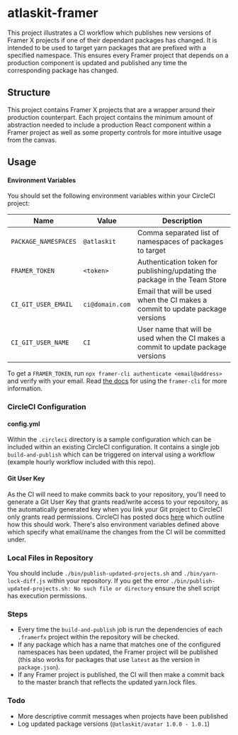 # atlaskit-framer

This project illustrates a CI workflow which publishes new versions of Framer X projects if one of their dependant packages has changed. It is intended to be used to target yarn packages that are prefixed with a specified namespace. This ensures every Framer project that depends on a production component is updated and published any time the corresponding package has changed.

## Structure

This project contains Framer X projects that are a wrapper around their production counterpart. Each project contains the minimum amount of abstraction needed to include a production React component within a Framer project as well as some property controls for more intuitive usage from the canvas.

## Usage

#### Environment Variables

You should set the following environment variables within your CircleCI project:

| Name                 | Value             | Description                                                                       |
| -------------------- | ----------------- | --------------------------------------------------------------------------------- |
| `PACKAGE_NAMESPACES` | `@atlaskit`       | Comma separated list of namespaces of packages to target                          |
| `FRAMER_TOKEN`       | `<token>`         | Authentication token for publishing/updating the package in the Team Store        |
| `CI_GIT_USER_EMAIL`  | `ci@domain.com`   | Email that will be used when the CI makes a commit to update package versions     |
| `CI_GIT_USER_NAME`   | `CI`              | User name that will be used when the CI makes a commit to update package versions |

To get a `FRAMER_TOKEN`, run `npx framer-cli authenticate <email@address>` and verify with your email. Read [the docs](https://www.npmjs.com/package/framer-cli) for using the `framer-cli` for more information.

### CircleCI Configuration
#### config.yml
Within the `.circleci` directory is a sample configuration which can be included within an existing CircleCI configuration. It contains a single job `build-and-publish` which can be triggered on interval using a workflow (example hourly workflow included with this repo).

#### Git User Key
As the CI will need to make commits back to your repository, you'll need to generate a Git User Key that grants read/write access to your repository, as the automatically generated key when you link your Git project to CircleCI only grants read permissions. CircleCI has posted docs [here](https://circleci.com/docs/2.0/gh-bb-integration/#creating-a-github-user-key) which outline how this should work. There's also environment variables defined above which specify what email/name the changes from the CI will be committed under.

### Local Files in Repository

You should include `./bin/publish-updated-projects.sh` and `./bin/yarn-lock-diff.js` within your repository. If you get the error `./bin/publish-updated-projects.sh: No such file or directory` ensure the shell script has execution permissions.

### Steps
- Every time the `build-and-publish` job is run the dependencies of each `.framerfx` project within the repository will be checked. 
- If any package which has a name that matches one of the configured namespaces has been updated, the Framer project will be published (this also works for packages that use `latest` as the version in `package.json`).
- If any Framer project is published, the CI will then make a commit back to the master branch that reflects the updated yarn.lock files.

### Todo
- More descriptive commit messages when projects have been published
- Log updated package versions (`@atlaskit/avatar 1.0.0 - 1.0.1`)
